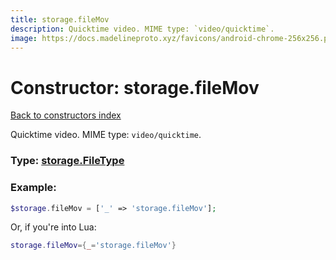 ```yaml
---
title: storage.fileMov
description: Quicktime video. MIME type: `video/quicktime`.
image: https://docs.madelineproto.xyz/favicons/android-chrome-256x256.png
---
```

# Constructor: storage.fileMov  
[Back to constructors index](index.md)



Quicktime video. MIME type: `video/quicktime`.




### Type: [storage.FileType](../types/storage.FileType.md)


### Example:

```php
$storage.fileMov = ['_' => 'storage.fileMov'];
```  


Or, if you're into Lua:

```lua
storage.fileMov={_='storage.fileMov'}

```


